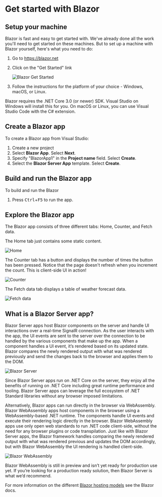 # Get started with Blazor

## Setup your machine

Blazor is fast and easy to get started with. We've already done all the work you'll need to get started on these machines. But to set up a machine with Blazor yourself, here's what you need to do:

1. Go to https://blazor.net
1. Click on the "Get Started" link

    ![Blazor Get Started](https://user-images.githubusercontent.com/1874516/67251093-b7ba0e00-f422-11e9-9b76-35f823dbad05.png)

1. Follow the instructions for the platform of your choice - Windows, macOS, or Linux.

Blazor requires the .NET Core 3.0 (or newer) SDK. Visual Studio on Windows will install this for you. On macOS or Linux, you can use Visual Studio Code with the C# extension.

## Create a Blazor app

To create a Blazor app from Visual Studio:

1. Create a new project
1. Select **Blazor App**. Select **Next**.
1. Specify "BlazorApp1" in the **Project name** field. Select **Create**.
1. Select the **Blazor Server App** template. Select **Create**.

## Build and run the Blazor app

To build and run the Blazor
1. Press <kbd>Ctrl</kbd>+<kbd>F5</kbd> to run the app.

## Explore the Blazor app

The Blazor app consists of three different tabs: Home, Counter, and Fetch data.

The Home tab just contains some static content.

![Home](https://user-images.githubusercontent.com/1874516/67256798-c19d3a80-f43d-11e9-8bda-8a474a8576c4.png)

The Counter tab has a button and displays the number of times the button has been pressed. Notice that the page doesn't refresh when you increment the count. This is client-side UI in action!

![Counter](https://user-images.githubusercontent.com/1874516/67256817-d11c8380-f43d-11e9-9a81-dd4e31e2b7e2.png)

The Fetch data tab displays a table of weather forecast data.

![Fetch data](https://user-images.githubusercontent.com/1874516/67256836-eb566180-f43d-11e9-9876-42ded95ddc24.png)

## What is a Blazor Server app?

Blazor Server apps host Blazor components on the server and handle UI interactions over a real-time SignalR connection. As the user interacts with the app, the UI events are sent to the server over the connection to be handled by the various components that make up the app. When a component handles a UI event, it’s rendered based on its updated state. Blazor compares the newly rendered output with what was rendered previously and send the changes back to the browser and applies them to the DOM.

![Blazor Server](https://devblogs.microsoft.com/aspnet/wp-content/uploads/sites/16/2019/02/aspnet-core-razor-components.png)

Since Blazor Server apps run on .NET Core on the server, they enjoy all the benefits of running on .NET Core including great runtime performance and tooling. Blazor Server apps can leverage the full ecosystem of .NET Standard libraries without any browser imposed limitations.

Alternatively, Blazor apps can run directly in the browser via WebAssembly. Blazor WebAssembly apps host components in the browser using a WebAssembly-based .NET runtime. The components handle UI events and execute their rendering logic directly in the browser. Blazor WebAssembly apps use only open web standards to run .NET code client-side, without the need for any browser plugins or code transpilation. Just like with Blazor Server apps, the Blazor framework handles comparing the newly rendered output with what was rendered previous and updates the DOM accordingly, but with Blazor WebAssembly the UI rendering is handled client-side.

![Blazor WebAssembly](https://devblogs.microsoft.com/aspnet/wp-content/uploads/sites/16/2019/02/blazor.png)

Blazor WebAssembly is still in preview and isn’t yet ready for production use yet. If you’re looking for a production ready solution, then Blazor Server is what we’d recommend.

For more information on the different [Blazor hosting models](https://docs.microsoft.com/aspnet/core/blazor/hosting-models) see the Blazor docs.
